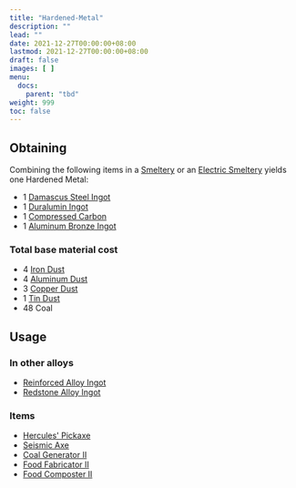 ```yaml
---
title: "Hardened-Metal"
description: ""
lead: ""
date: 2021-12-27T00:00:00+08:00
lastmod: 2021-12-27T00:00:00+08:00
draft: false
images: [ ]
menu:
  docs:
    parent: "tbd"
weight: 999
toc: false
---
```


## Obtaining

Combining the following items in a [Smeltery](/docs/slimefun/smeltery) or an [Electric Smeltery](/docs/slimefun/electric-smeltery) yields one Hardened Metal:

* 1 [Damascus Steel Ingot](/docs/slimefun/damascus-steel-ingot)
* 1 [Duralumin Ingot](/docs/slimefun/duralumin-ingot)
* 1 [Compressed Carbon](/docs/slimefun/carbon)
* 1 [Aluminum Bronze Ingot](/docs/slimefun/aluminum-bronze-ingot)

### Total base material cost

* 4 [Iron Dust](/docs/slimefun/iron-dust)
* 4 [Aluminum Dust](/docs/slimefun/aluminum-dust)
* 3 [Copper Dust](/docs/slimefun/copper-dust)
* 1 [Tin Dust](/docs/slimefun/tin-dust)
* 48 Coal

## Usage

### In other alloys

* [Reinforced Alloy Ingot](/docs/slimefun/reinforced-alloy-ingot)
* [Redstone Alloy Ingot](/docs/slimefun/redstone-alloy-ingot)

### Items

* [Hercules' Pickaxe](/docs/slimefun/hercules'-pickaxe)
* [Seismic Axe](/docs/slimefun/seismic-axe)
* [Coal Generator II](/docs/slimefun/coal-generator)
* [Food Fabricator II](/docs/slimefun/food-fabricator)
* [Food Composter II](/docs/slimefun/food-composter)
